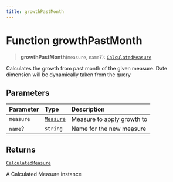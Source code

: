 ```yaml
---
title: growthPastMonth
---
```


# Function growthPastMonth

> **growthPastMonth**(`measure`, `name`?): [`CalculatedMeasure`](../../../interfaces/interface.CalculatedMeasure.md)

Calculates the growth from past month of the given measure.
Date dimension will be dynamically taken from the query

## Parameters

| Parameter | Type | Description |
| :------ | :------ | :------ |
| `measure` | [`Measure`](../../../interfaces/interface.Measure.md) | Measure to apply growth to |
| `name`? | `string` | Name for the new measure |

## Returns

[`CalculatedMeasure`](../../../interfaces/interface.CalculatedMeasure.md)

A Calculated Measure instance
